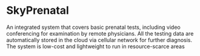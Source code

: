 # SkyPrenatal
An integrated system that covers basic prenatal tests, including video conferencing for examination by remote physicians. All the testing data are automatically stored in the cloud via cellular network for further diagnosis. The system is low-cost and lightweight to run in resource-scarce areas
